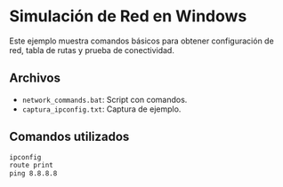 # Simulación de Red en Windows

Este ejemplo muestra comandos básicos para obtener configuración de red, tabla de rutas y prueba de conectividad.

## Archivos

- `network_commands.bat`: Script con comandos.
- `captura_ipconfig.txt`: Captura de ejemplo.

## Comandos utilizados

```bat
ipconfig
route print
ping 8.8.8.8
